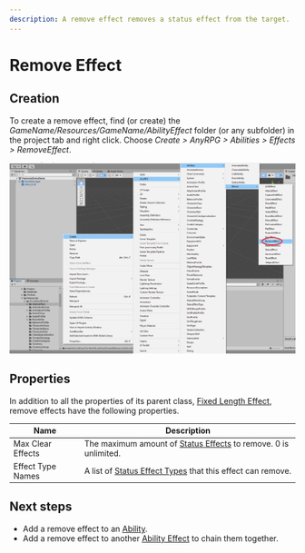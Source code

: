 ```yaml
---
description: A remove effect removes a status effect from the target.
---
```


# Remove Effect

## Creation

To create a remove effect, find (or create) the _GameName/Resources/GameName/AbilityEffect_ folder (or any subfolder) in the project tab and right click.  Choose _Create > AnyRPG > Abilities > Effects > RemoveEffect_.

![](<../../.gitbook/assets/image (2) (1) (1).png>)

## Properties

In addition to all the properties of its parent class, [Fixed Length Effect](./#fixed-length-effect-properties), remove effects have the following properties.

| Name              | Description                                                                            |
| ----------------- | -------------------------------------------------------------------------------------- |
| Max Clear Effects | The maximum amount of [Status Effects](status-effect.md) to remove. 0 is unlimited.    |
| Effect Type Names | A list of [Status Effect Types](../status-effect-type.md) that this effect can remove. |

## Next steps

* Add a remove effect to an [Ability](../abilities/).
* Add a remove effect to another [Ability Effect](./) to chain them together.
